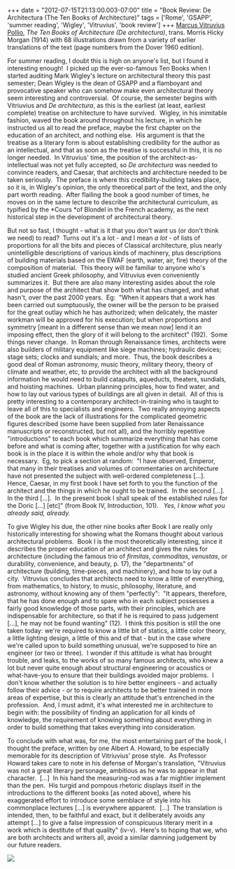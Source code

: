 +++
date = "2012-07-15T21:13:00.003-07:00"
title = "Book Review: De Architectura (The Ten Books of Architecture)"
tags = ['Rome', 'GSAPP', 'summer reading', 'Wigley', 'Vitruvius', 'book review']
+++
[Marcus Vitruvius Pollio](http://en.wikipedia.org/wiki/Vitruvius), *The Ten Books of Architecture (De architectura)*, trans. Morris Hicky Morgan (1914) with 68 illustrations drawn from a variety of earlier translations of the text (page numbers from the Dover 1960 edition). 

For summer reading, I doubt this is high on anyone's list, but I found it interesting enough!  I picked up the ever-so-famous Ten Books when I started auditing Mark Wigley's lecture on architectural theory this past semester; Dean Wigley is the dean of GSAPP and a flamboyant and provocative speaker who can somehow make even architectural theory seem interesting and controversial.  Of course, the semester begins with Vitriuvius and *De architectura*, as this is the earliest (at least, earliest complete) treatise on architecture to have survived.  Wigley, in his inimitable fashion, waved the book around throughout his lecture, in which he instructed us all to read the preface, maybe the first chapter on the education of an architect, and nothing else.  His argument is that the treatise as a literary form is about establishing credibility for the author as an intellectual, and that as soon as the treatise is successful in this, it is no longer needed.  In Vitruvius' time, the position of the architect-as-intellectual was not yet fully accepted, so *De architectura* was needed to convince readers, and Caesar, that architects and architecture needed to be taken seriously.  The preface is where this credibility-building takes place, so it is, in Wigley's opinion, the only theoretical part of the text, and the only part worth reading.  After flailing the book a good number of times, he moves on in the same lecture to describe the architectural curriculum, as typified by the *Cours *of Blondel in the French academy, as the next historical step in the development of architectural theory.

But not so fast, I thought - what is it that you don't want us (or don't think we need) to read?  Turns out it's a lot - and I mean *a lot* - of lists of proportions for all the bits and pieces of Classical architecture, plus nearly unintelligible descriptions of various kinds of machinery, plus descriptions of building materials based on the EWAF (earth, water, air, fire) theory of the composition of material.  This theory will be familiar to anyone who's studied ancient Greek philosophy, and Vitruvius even conveniently summarizes it.  But there are also many interesting asides about the role and purpose of the architect that show both what has changed, and what hasn't, over the past 2000 years.  Eg:  "When it appears that a work has been carried out sumptuously, the owner will be the person to be praised for the great outlay which he has authorized; when delicately, the master workman will be approved for his execution; but when proportions and symmetry [meant in a different sense than we mean now] lend it an imposing effect, then the glory of it will belong to the architect" (192).  Some things never change.  In Roman through Renaissance times, architects were also builders of military equipment like siege machines; hydraulic devices; stage sets; clocks and sundials; and more.  Thus, the book describes a good deal of Roman astronomy, music theory, military theory, theory of climate and weather, etc, to provide the architect with all the background information he would need to build catapults, aqueducts, theaters, sundials, and hoisting machines.  Urban planning principles, how to find water, and how to lay out various types of buildings are all given in detail.  All of this is pretty interesting to a contemporary architect-in-training who is taught to leave all of this to specialists and engineers.  Two really annoying aspects of the book are the lack of illustrations for the complicated geometric figures described (some have been supplied from later Renaissance manuscripts or reconstructed, but not all), and the horribly repetitive "introductions" to each book which summarize everything that has come before and what is coming after, together with a justification for why each book is in the place it is within the whole and/or why that book is necessary.  Eg, to pick a section at random:  "I have observed, Emperor, that many in their treatises and volumes of commentaries on architecture have not presented the subject with well-ordered completeness [...].  Hence, Caesar, in my first book I have set forth to you the function of the architect and the things in which he ought to be trained.  In the second [...].  In the third [...].  In the present book I shall speak of the established rules for the Doric [...] [etc]" (from Book IV, Introduction, 101).   *Yes, I know what you already said, already.*

To give Wigley his due, the other nine books after Book I are really only historically interesting for showing what the Romans thought about various architectural problems.  Book I is the most theoretically interesting, since it describes the proper education of an architect and gives the rules for architecture (including the famous trio of *firmitas*, *commoditas*, *venustas*, or durability, convenience, and beauty, p. 17), the "departments" of architecture (building, time-pieces, and machinery), and how to lay out a city.  Vitruvius concludes that architects need to know a little of everything, from mathematics, to history, to music, philosophy, literature, and astronomy, without knowing any of them "perfectly":  "It appears, therefore, that he has done enough and to spare who in each subject possesses a fairly good knowledge of those parts, with their principles, which are indispensable for architecture, so that if he is required to pass judgement [...], he may not be found wanting" (12).  I think this position is still the one taken today: we're required to know a little bit of statics, a little color theory, a little lighting design, a little of this and of that - but in the case where we're called upon to build something unusual, we're supposed to hire an engineer (or two or three).  I wonder if this attitude is what has brought trouble, and leaks, to the works of so many famous architects, who knew a lot but never quite enough about structural engineering or acoustics or what-have-you to ensure that their buildings avoided major problems.  I don't know whether the solution is to hire better engineers - and actually follow their advice - or to require architects to be better trained in more areas of expertise, but this is clearly an attitude that's entrenched in the profession.  And, I must admit, it's what interested me in architecture to begin with: the possibility of finding an application for all kinds of knowledge, the requirement of knowing something about everything in order to build something that takes everything into consideration.

To conclude with what was, for me, the most entertaining part of the book, I thought the preface, written by one Albert A. Howard, to be especially memorable for its description of Vitriuvius' prose style.  As Professor Howard takes care to note in his defense of Morgan's translation, "Vitruvius was not a great literary personage, ambitious as he was to appear in that character.  [...]  In his hand the measuring-rod was a far mightier implement than the pen.  His turgid and pompous rhetoric displays itself in the introductions to the different books [as noted above], where his exaggerated effort to introduce some semblace of style into his commonplace lectures [...] is everywhere apparent.  [...]  The translation is intended, then, to be faithful and exact, but it deliberately avoids any attempt [...] to give a false impression of conspicuous literary merit in a work which is destitute of that quality" (iv-v).  Here's to hoping that we, who are both architects and writers all, avoid a similar damning judgement by our future readers.

<img src="http://4.bp.blogspot.com/-1g3SVVrKtB4/UAOSnaO1tOI/AAAAAAAABK8/xQsodFsn2lk/s1600/IMG_0730.JPG"/>

